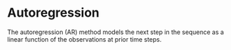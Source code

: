 # Autoregression
The autoregression (AR) method models the next step in the sequence as a linear function of the observations at prior time steps.